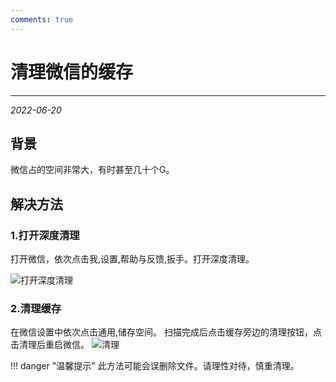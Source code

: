 ```yaml
---
comments: true
---
```


# 清理微信的缓存

***

<em>2022-06-20</em>

## 背景

微信占的空间非常大，有时甚至几十个G。

## 解决方法

### 1.打开深度清理

打开微信，依次点击我,设置,帮助与反馈,扳手。打开深度清理。

![打开深度清理](https://blog.niaodtiantang.com/wp-content/uploads/2022/06/Stitch_20220614_183736_compressed-1024x520.jpg)

### 2.清理缓存

在微信设置中依次点击通用,储存空间。
扫描完成后点击缓存旁边的清理按钮，点击清理后重启微信。
![清理](https://blog.niaodtiantang.com/wp-content/uploads/2022/06/Stitch_20220614_183808_compressed-167x1024.jpg)

!!! danger "温馨提示"
    此方法可能会误删除文件。请理性对待，慎重清理。

